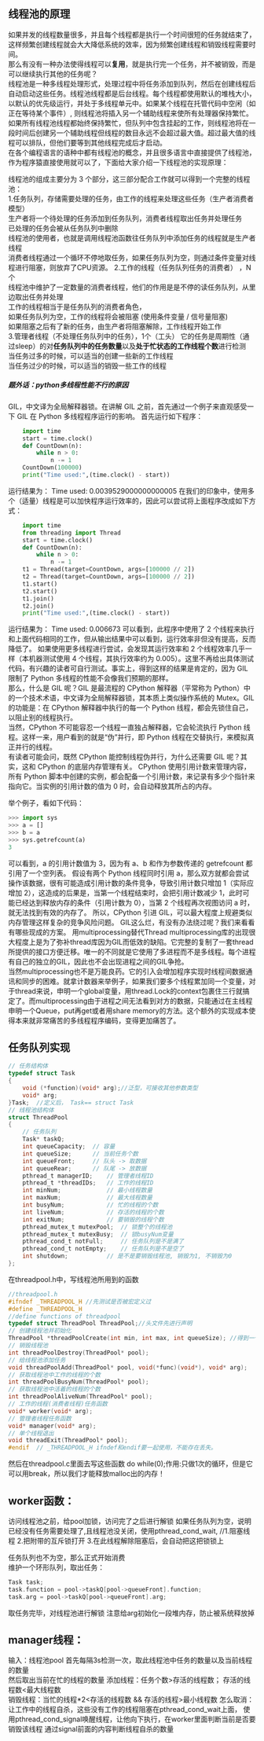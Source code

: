 ## 线程池的原理
如果并发的线程数量很多，并且每个线程都是执行一个时间很短的任务就结束了，这样频繁创建线程就会大大降低系统的效率，因为频繁创建线程和销毁线程需要时间。  
那么有没有一种办法使得线程可以**复用**，就是执行完一个任务，并不被销毁，而是可以继续执行其他的任务呢？  
线程池是一种多线程处理形式，处理过程中将任务添加到队列，然后在创建线程后自动启动这些任务。线程池线程都是后台线程。每个线程都使用默认的堆栈大小，以默认的优先级运行，并处于多线程单元中。如果某个线程在托管代码中空闲（如正在等待某个事件）, 则线程池将插入另一个辅助线程来使所有处理器保持繁忙。如果所有线程池线程都始终保持繁忙，但队列中包含挂起的工作，则线程池将在一段时间后创建另一个辅助线程但线程的数目永远不会超过最大值。超过最大值的线程可以排队，但他们要等到其他线程完成后才启动。  
在各个编程语言的语种中都有线程池的概念，并且很多语言中直接提供了线程池，作为程序猿直接使用就可以了，下面给大家介绍一下线程池的实现原理：  

线程池的组成主要分为 3 个部分，这三部分配合工作就可以得到一个完整的线程池：  
1.任务队列，存储需要处理的任务，由工作的线程来处理这些任务（生产者消费者模型）  
    生产者将一个待处理的任务添加到任务队列，消费者线程取出任务并处理任务  
    已处理的任务会被从任务队列中删除  
    线程池的使用者，也就是调用线程池函数往任务队列中添加任务的线程就是生产者线程  
    消费者线程通过一个循环不停地取任务，如果任务队列为空，则通过条件变量对线程进行阻塞，则放弃了CPU资源。
2.工作的线程（任务队列任务的消费者） ，N个  
    线程池中维护了一定数量的消费者线程，他们的作用是是不停的读任务队列，从里边取出任务并处理  
    工作的线程相当于是任务队列的消费者角色，  
    如果任务队列为空，工作的线程将会被阻塞 (使用条件变量 / 信号量阻塞)  
    如果阻塞之后有了新的任务，由生产者将阻塞解除，工作线程开始工作  
3.管理者线程（不处理任务队列中的任务），1个（工头）
    它的任务是周期性（通过sleep）的对**任务队列中的任务数量**以及**处于忙状态的工作线程个数**进行检测  
	当任务过多的时候，可以适当的创建一些新的工作线程  
	当任务过少的时候，可以适当的销毁一些工作的线程  
##### 题外话：python多线程性能不行的原因
GIL，中文译为全局解释器锁。在讲解 GIL 之前，首先通过一个例子来直观感受一下 GIL 在 Python 多线程程序运行的影响。
首先运行如下程序：
```python
    import time
    start = time.clock()
    def CountDown(n):
        while n > 0:
            n -= 1
    CountDown(100000)
    print("Time used:",(time.clock() - start))
```
运行结果为：
Time used: 0.0039529000000000005
在我们的印象中，使用多个（适量）线程是可以加快程序运行效率的，因此可以尝试将上面程序改成如下方式：
```python
    import time
    from threading import Thread
    start = time.clock()
    def CountDown(n):
        while n > 0:
            n -= 1
    t1 = Thread(target=CountDown, args=[100000 // 2])
    t2 = Thread(target=CountDown, args=[100000 // 2])
    t1.start()
    t2.start()
    t1.join()
    t2.join()
    print("Time used:",(time.clock() - start))
```
运行结果为：
Time used: 0.006673
可以看到，此程序中使用了 2 个线程来执行和上面代码相同的工作，但从输出结果中可以看到，运行效率非但没有提高，反而降低了。
    如果使用更多线程进行尝试，会发现其运行效率和 2 个线程效率几乎一样（本机器测试使用 4 个线程，其执行效率约为 0.005）。这里不再给出具体测试代码，有兴趣的读者可自行测试。事实上，得到这样的结果是肯定的，因为 GIL 限制了 Python 多线程的性能不会像我们预期的那样。  
那么，什么是 GIL 呢？GIL 是最流程的 CPython 解释器（平常称为 Python）中的一个技术术语，中文译为全局解释器锁，其本质上类似操作系统的 Mutex。GIL 的功能是：在 CPython 解释器中执行的每一个 Python 线程，都会先锁住自己，以阻止别的线程执行。  
当然，CPython 不可能容忍一个线程一直独占解释器，它会轮流执行 Python 线程。这样一来，用户看到的就是“伪”并行，即 Python 线程在交替执行，来模拟真正并行的线程。  
有读者可能会问，既然 CPython 能控制线程伪并行，为什么还需要 GIL 呢？其实，这和 CPython 的底层内存管理有关。
CPython 使用引用计数来管理内容，所有 Python 脚本中创建的实例，都会配备一个引用计数，来记录有多少个指针来指向它。当实例的引用计数的值为 0 时，会自动释放其所占的内存。

举个例子，看如下代码：
```python
>>> import sys
>>> a = []
>>> b = a
>>> sys.getrefcount(a)
3
```
可以看到，a 的引用计数值为 3，因为有 a、b 和作为参数传递的 getrefcount 都引用了一个空列表。
假设有两个 Python 线程同时引用 a，那么双方就都会尝试操作该数据，很有可能造成引用计数的条件竞争，导致引用计数只增加 1（实际应增加 2），这造成的后果是，当第一个线程结束时，会把引用计数减少 1，此时可能已经达到释放内存的条件（引用计数为 0），当第 2 个线程再次视图访问 a 时，就无法找到有效的内存了。
所以，CPython 引进 GIL，可以最大程度上规避类似内存管理这样复杂的竞争风险问题。
GIL这么烂，有没有办法绕过呢？我们来看看有哪些现成的方案。
用multiprocessing替代Thread
multiprocessing库的出现很大程度上是为了弥补thread库因为GIL而低效的缺陷。它完整的复制了一套thread所提供的接口方便迁移。唯一的不同就是它使用了多进程而不是多线程。每个进程有自己的独立的GIL，因此也不会出现进程之间的GIL争抢。   
当然multiprocessing也不是万能良药。它的引入会增加程序实现时线程间数据通讯和同步的困难。就拿计数器来举例子，如果我们要多个线程累加同一个变量，对于thread来说，申明一个global变量，用thread.Lock的context包裹住三行就搞定了。而multiprocessing由于进程之间无法看到对方的数据，只能通过在主线程申明一个Queue，put再get或者用share memory的方法。这个额外的实现成本使得本来就非常痛苦的多线程程序编码，变得更加痛苦了。   
##  任务队列实现
```c
// 任务结构体
typedef struct Task
{
    void (*function)(void* arg);//泛型，可接收其他参数类型
    void* arg;
}Task;  //定义后， Task== struct Task
// 线程池结构体
struct ThreadPool
{
    // 任务队列
    Task* taskQ;
    int queueCapacity;  // 容量
    int queueSize;      // 当前任务个数
    int queueFront;     // 队头 -> 取数据
    int queueRear;      // 队尾 -> 放数据
    pthread_t managerID;    // 管理者线程ID
    pthread_t *threadIDs;   // 工作的线程ID
    int minNum;             // 最小线程数量
    int maxNum;             // 最大线程数量
    int busyNum;            // 忙的线程的个数
    int liveNum;            // 存活的线程的个数
    int exitNum;            // 要销毁的线程个数
    pthread_mutex_t mutexPool;  // 锁整个的线程池
    pthread_mutex_t mutexBusy;  // 锁busyNum变量
    pthread_cond_t notFull;     // 任务队列是不是满了
    pthread_cond_t notEmpty;    // 任务队列是不是空了
    int shutdown;           // 是不是要销毁线程池, 销毁为1, 不销毁为0
};
```
在threadpool.h中，写线程池所用到的函数
```c
//threadpool.h
#ifndef _THREADPOOL_H //先测试是否被宏定义过
#define _THREADPOOL_H
//define functions of threadpool
typedef struct ThreadPool ThreadPool;//头文件先进行声明
// 创建线程池并初始化
ThreadPool *threadPoolCreate(int min, int max, int queueSize); //得到一个线程池，返回线程池类型，需要的参数：最大最小线程数，任务队列容量
// 销毁线程池
int threadPoolDestroy(ThreadPool* pool);
// 给线程池添加任务
void threadPoolAdd(ThreadPool* pool, void(*func)(void*), void* arg);
// 获取线程池中工作的线程的个数
int threadPoolBusyNum(ThreadPool* pool);
// 获取线程池中活着的线程的个数
int threadPoolAliveNum(ThreadPool* pool);
// 工作的线程(消费者线程)任务函数
void* worker(void* arg);
// 管理者线程任务函数
void* manager(void* arg);
// 单个线程退出
void threadExit(ThreadPool* pool);
#endif  // _THREADPOOL_H ifndef和endif要一起使用，不能存在丢失。

```
然后在threadpool.c里面去写这些函数
do while(0);作用:只做1次的循环，但是它可以用break，所以我们才能释放malloc出的内存！
## worker函数：
访问线程池之前，给pool加锁，访问完了之后进行解锁
如果任务队列为空，说明已经没有任务需要处理了,且线程池没关闭，使用pthread_cond_wait, //1.阻塞线程 2.把附带的互斥锁打开 3.在此线程解除阻塞后，会自动把这把锁锁上  


任务队列也不为空，那么正式开始消费  
维护一个环形队列，取出任务：
```c
Task task;
task.function = pool->taskQ[pool->queueFront].function;
task.arg = pool->taskQ[pool->queueFront].arg;
```
取任务完毕，对线程池进行解锁
注意给arg初始化一段堆内存，防止被系统释放掉
## manager线程：
输入：线程池pool
首先每隔3s检测一次，取此线程池中任务的数量以及当前线程的数量  
然后取出当前在忙的线程的数量
添加线程：任务个数>存活的线程数； 存活的线程数<最大线程数  
销毁线程：当忙的线程*2<存活的线程数 && 存活的线程>最小线程数
怎么取消：让工作中的线程自杀，这些没有工作的线程阻塞在pthread_cond_wait上面，
使用pthread_cond_signal唤醒线程，让他向下执行，在worker里面判断当前是否要销毁该线程
通过signal前面的内容判断线程自杀的数量



